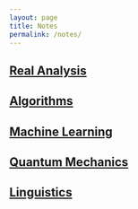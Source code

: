 ```yaml
---
layout: page
title: Notes
permalink: /notes/
---
```


## [Real Analysis](https://tristanchaang.github.io/notes/real_analysis)

## [Algorithms](https://tristanchaang.github.io/notes/algorithms)

## [Machine Learning](https://tristanchaang.github.io/notes/machine_learning)

## [Quantum Mechanics](https://tristanchaang.github.io/notes/quantum_mechanics)

## [Linguistics](https://tristanchaang.github.io/notes/linguistics)

